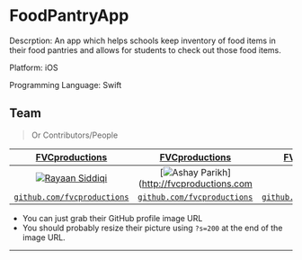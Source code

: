 # FoodPantryApp
Descrption: An app which helps schools keep inventory of food items in their food pantries and allows for students to check out those food items.

Platform: iOS

Programming Language: Swift




## Team

> Or Contributors/People

| <a href="http://fvcproductions.com" target="_blank">**FVCproductions**</a> | <a href="http://fvcproductions.com" target="_blank">**FVCproductions**</a> | <a href="http://fvcproductions.com" target="_blank">**FVCproductions**</a> |
| :---: |:---:| :---:|
| [![Rayaan Siddiqi](https://avatars1.githubusercontent.com/u/4284691?v=3&s=200)](http://fvcproductions.com)    | [![Ashay Parikh](https://avatars1.githubusercontent.com/u/4284691?v=3&s=200)](http://fvcproductions.com |
| <a href="http://github.com/fvcproductions" target="_blank">`github.com/fvcproductions`</a> | <a href="http://github.com/fvcproductions" target="_blank">`github.com/fvcproductions`</a> | <a href="http://github.com/fvcproductions" target="_blank">`github.com/fvcproductions`</a> |

- You can just grab their GitHub profile image URL
- You should probably resize their picture using `?s=200` at the end of the image URL.

---


